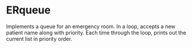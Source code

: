 # ERqueue
Implements a queue for an emergency room. In a loop, accepts a new patient name along with priority. Each time through the loop, prints out the current list in priority order.
